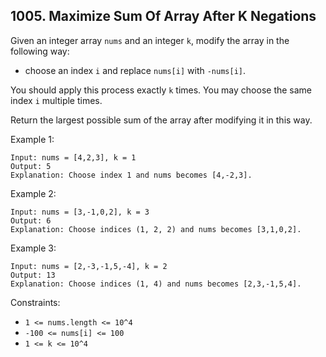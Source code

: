 ## 1005. Maximize Sum Of Array After K Negations

Given an integer array `nums` and an integer `k`, modify the array in the following way:

- choose an index `i` and replace `nums[i]` with `-nums[i]`.

You should apply this process exactly `k` times. You may choose the same index `i` multiple times.

Return the largest possible sum of the array after modifying it in this way.

Example 1:

```
Input: nums = [4,2,3], k = 1
Output: 5
Explanation: Choose index 1 and nums becomes [4,-2,3].
```

Example 2:

```
Input: nums = [3,-1,0,2], k = 3
Output: 6
Explanation: Choose indices (1, 2, 2) and nums becomes [3,1,0,2].
```

Example 3:

```
Input: nums = [2,-3,-1,5,-4], k = 2
Output: 13
Explanation: Choose indices (1, 4) and nums becomes [2,3,-1,5,4].
```

Constraints:

- `1 <= nums.length <= 10^4`
- `-100 <= nums[i] <= 100`
- `1 <= k <= 10^4`
